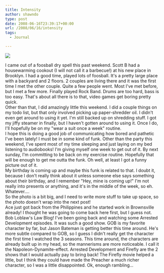 ```yaml
---
title: Intensity
author: shawndo
type: post
date: 2008-06-16T23:39:17+00:00
url: /2008/06/16/intensity
tags:
  - Journal

---
```

![](/images/2008/06/foos-cookout.jpg)

I came out of a foosball dry spell this past weekend. Scott B had a housewarming cookout (I will not call it a barbecue!) at his new place in Brooklyn. I had a good time, played lots of foosball. It's a pretty large place with a backyard and 2 floors. 2 couples are living there and it was the first time I met the other couple. Quite a few people went. Most I've met before, but I met a few more. Finally played Rock Band. Drums are too hard, bass is too easy. That's about all there is to that, video games get boring pretty quick.  
Other than that, I did amazingly little this weekend. I did a couple things on my todo list, but that only involved picking up paper-shredder oil. I didn't even get around to using it yet. I'm still backed up on shredding stuff. I got my jiffy steamer in finally, but I haven't gotten around to using it. Once I do, I'll hopefully be on my "wear a suit once a week" routine.  
I hope this is doing a good job of communicating how bored and pathetic I've been lately! I must be in some kind of funk. Other than the party this weekend, I've spent most of my time sleeping and just laying on my bed listening to audiobooks! I'm giving myself one week to get out of it. By next sunday, I'm committing to be back on my exercise routine. Hopefully that will be enough to get me outta the funk. Oh well, at least I got a funny picture out of it.  
My birthday is coming up and maybe this funk is related to that. I doubt it, because I don't really think about it unless someone else says something about their birthday, and I remember "Hey, mine is coming up!" I'm not really into presents or anything, and it's in the middle of the week, so eh. Whatever....  
So the photo is a bit big, and I need to write more stuff to take up space, so the photo doesn't wrap into the next post!  
Ace just got back from the Philippines and he started work in Brownsville already! I thought he was going to come back here first, but I guess not.  
Bob Loblaw's Law Blog! I've been going back and watching some Arrested Development episodes. It was such a good show. GOB is my favorite character by far, but Jason Bateman is getting better this time around. He's more subtle compared to GOB, so I guess I didn't really get the character the first time I watched the 3 seasons. This time around, the characters are already built up in my head, so the mannerisms are more noticeable. I call it the Napoleon-Dynamite-effect. Arrested Development and Firefly are the 2 shows that I would actually pay to bring back! The Firefly movie helped a little, but I think they could have made the Preacher a much richer character, so I was a little disappointed. Ok, enough rambling...